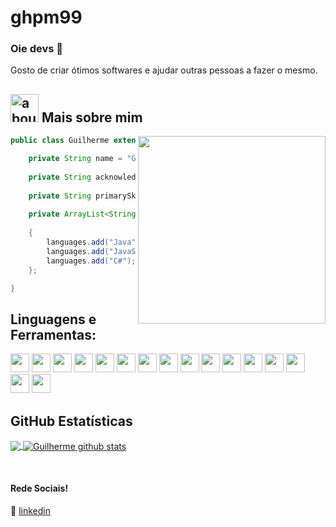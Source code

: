 # ghpm99

### Oie devs 👋

Gosto de criar ótimos softwares e ajudar outras pessoas a fazer o mesmo.

## <img width="45" alt="about" src="https://raw.github.com/elizarov/elizarov/master/about.png" /> Mais sobre mim

<img align="right" width="300" src="https://i2.wp.com/allhtaccess.info/wp-content/uploads/2018/03/programming.gif?fit=1281%2C716&ssl=1" />

```java
public class Guilherme extends Developer{

	private String name = "Guilherme Henrique";
	
	private String acknowledgements = "";
	
	private String primarySkillset = "";
	
	private ArrayList<String> languages = new ArrayList<>() ;
	
	{
		languages.add("Java");
		languages.add("JavaScript");
		languages.add("C#");
	};	

}
```

## **Linguagens e Ferramentas:**  

<code><img height="30" src="https://img.shields.io/badge/Java-ED8B00?style=for-the-badge&logo=java&logoColor=white"></code>
<code><img height="30" src="https://img.shields.io/badge/C%23-239120?style=for-the-badge&logo=c-sharp&logoColor=white"></code>
<code><img height="30" src="https://img.shields.io/badge/HTML-239120?style=for-the-badge&logo=html5&logoColor=white"></code>
<code><img height="30" src="https://img.shields.io/badge/CSS-239120?&style=for-the-badge&logo=css3&logoColor=white"></code>
<code><img height="30" src="https://img.shields.io/badge/JavaScript-F7DF1E?style=for-the-badge&logo=javascript&logoColor=black"></code>
<code><img height="30" src="https://img.shields.io/badge/React-20232A?style=for-the-badge&logo=react&logoColor=61DAFB"></code>
<code><img height="30" src="https://img.shields.io/badge/styled--components-DB7093?style=for-the-badge&logo=styled-components&logoColor=white"></code>
<code><img height="30" src="https://img.shields.io/badge/Spring-6DB33F?style=for-the-badge&logo=spring&logoColor=white"></code>
<code><img height="30" src="https://img.shields.io/badge/MySQL-00000F?style=for-the-badge&logo=mysql&logoColor=white"></code>
<code><img height="30" src="https://img.shields.io/badge/MongoDB-4EA94B?style=for-the-badge&logo=mongodb&logoColor=white"></code>
<code><img height="30" src="https://img.shields.io/badge/Heroku-430098?style=for-the-badge&logo=heroku&logoColor=white"></code>
<code><img height="30" src="https://img.shields.io/badge/Spring_Boot-F2F4F9?style=for-the-badge&logo=spring-boot"></code>
<code><img height="30" src="https://img.shields.io/badge/next.js-000000?style=for-the-badge&logo=nextdotjs&logoColor=white"></code>
<code><img height="30" src="https://img.shields.io/badge/Postman-FF6C37?style=for-the-badge&logo=Postman&logoColor=white"></code>
<code><img height="30" src="https://img.shields.io/badge/Visual_Studio_Code-0078D4?style=for-the-badge&logo=visual%20studio%20code&logoColor=white"></code>
<code><img height="30" src="https://img.shields.io/badge/Eclipse-2C2255?style=for-the-badge&logo=eclipse&logoColor=white"></code>

## **GitHub Estatísticas**

<a href="https://github.com/ghpm99">
  <img align="center" src="https://github-readme-stats.vercel.app/api/top-langs/?username=ghpm99&theme=dracula&hide_langs_below=1" />
</a>

<a href="https://github.com/ghpm99">
 <img align="center" src="https://github-readme-stats.vercel.app/api?username=ghpm99&show_icons=true&theme=dracula&line_height=27" alt="Guilherme github stats"/>
</a>


[linkedin]: https://www.linkedin.com/in/guilherme-henrique-b75176a2/
<br>

#### Rede Sociais!


👔 [linkedin][linkedin]

